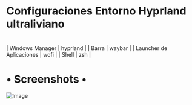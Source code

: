 #
# **Configuraciones Entorno Hyprland ultraliviano**
#

| Windows Manager           | hyprland |
| Barra                     | waybar   |
| Launcher de Aplicaciones  | wofi     |
| Shell                     | zsh      |

# • Screenshots •

![Image](https://github.com/user-attachments/assets/e800666d-a561-46bd-b198-3cdb1044d038)
